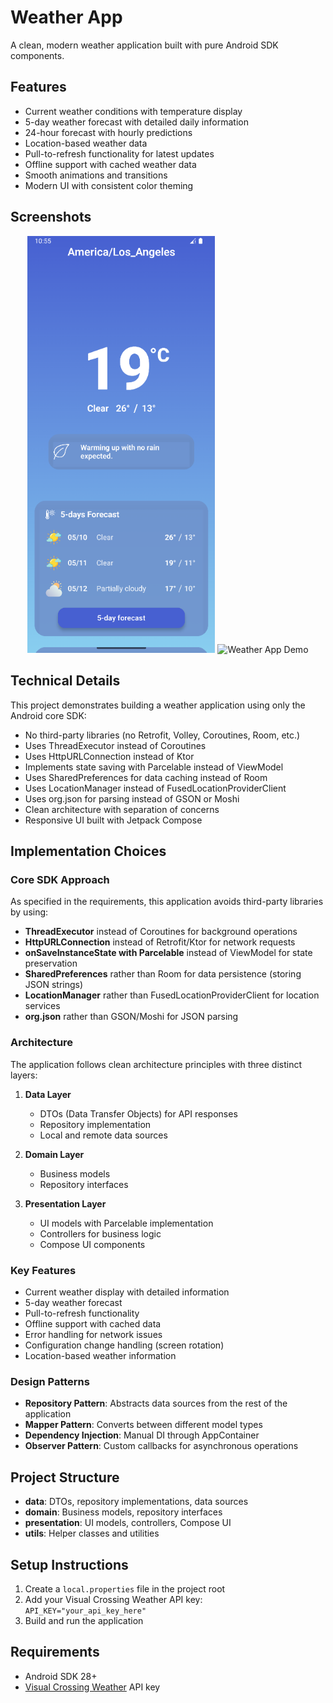 # Weather App

A clean, modern weather application built with pure Android SDK components.

## Features

- Current weather conditions with temperature display
- 5-day weather forecast with detailed daily information
- 24-hour forecast with hourly predictions
- Location-based weather data
- Pull-to-refresh functionality for latest updates
- Offline support with cached weather data
- Smooth animations and transitions
- Modern UI with consistent color theming

## Screenshots

<div align="center">
  <img src="app/sampledata/weather_1.png" alt="Weather App Main Screen" width="300"/>
  <img src="app/sampledata/weather-ezgif.com-video-to-gif-converter.gif" alt="Weather App Demo" width="300"/>
</div>

## Technical Details

This project demonstrates building a weather application using only the Android core SDK:

- No third-party libraries (no Retrofit, Volley, Coroutines, Room, etc.)
- Uses ThreadExecutor instead of Coroutines
- Uses HttpURLConnection instead of Ktor
- Implements state saving with Parcelable instead of ViewModel
- Uses SharedPreferences for data caching instead of Room
- Uses LocationManager instead of FusedLocationProviderClient
- Uses org.json for parsing instead of GSON or Moshi
- Clean architecture with separation of concerns
- Responsive UI built with Jetpack Compose

## Implementation Choices

### Core SDK Approach

As specified in the requirements, this application avoids third-party libraries by using:

- **ThreadExecutor** instead of Coroutines for background operations
- **HttpURLConnection** instead of Retrofit/Ktor for network requests
- **onSaveInstanceState with Parcelable** instead of ViewModel for state preservation
- **SharedPreferences** rather than Room for data persistence (storing JSON strings)
- **LocationManager** rather than FusedLocationProviderClient for location services
- **org.json** rather than GSON/Moshi for JSON parsing

### Architecture

The application follows clean architecture principles with three distinct layers:

1. **Data Layer**

   - DTOs (Data Transfer Objects) for API responses
   - Repository implementation
   - Local and remote data sources

2. **Domain Layer**

   - Business models
   - Repository interfaces

3. **Presentation Layer**
   - UI models with Parcelable implementation
   - Controllers for business logic
   - Compose UI components

### Key Features

- Current weather display with detailed information
- 5-day weather forecast
- Pull-to-refresh functionality
- Offline support with cached data
- Error handling for network issues
- Configuration change handling (screen rotation)
- Location-based weather information

### Design Patterns

- **Repository Pattern**: Abstracts data sources from the rest of the application
- **Mapper Pattern**: Converts between different model types
- **Dependency Injection**: Manual DI through AppContainer
- **Observer Pattern**: Custom callbacks for asynchronous operations

## Project Structure

- **data**: DTOs, repository implementations, data sources
- **domain**: Business models, repository interfaces
- **presentation**: UI models, controllers, Compose UI
- **utils**: Helper classes and utilities

## Setup Instructions

1. Create a `local.properties` file in the project root
2. Add your Visual Crossing Weather API key: `API_KEY="your_api_key_here"`
3. Build and run the application

## Requirements

- Android SDK 28+
- [Visual Crossing Weather](https://www.visualcrossing.com/) API key